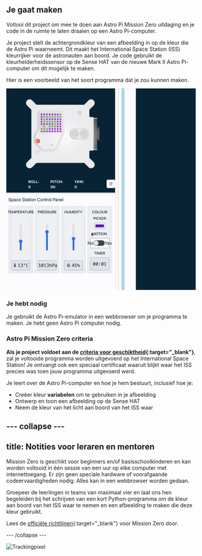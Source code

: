 ## Je gaat maken

Voltooi dit project om mee te doen aan Astro Pi Mission Zero uitdaging en je code in de ruimte te laten draaien op een Astro Pi-computer.

Je project stelt de achtergrondkleur van een afbeelding in op de kleur die de Astro Pi waarneemt. Dit maakt het International Space Station (ISS) kleurrijker voor de astronauten aan boord. Je code gebruikt de kleurhelderheidssensor op de Sense HAT van de nieuwe Mark II Astro Pi-computer om dit mogelijk te maken.

Hier is een voorbeeld van het soort programma dat je zou kunnen maken.

![De Sense HAT-emulator draait een voorbeeldprogramma met een slang waarvan de achtergrondkleur verandert in de waargenomen kleur.](images/finished.gif)

### Je hebt nodig

Je gebruikt de Astro Pi-emulator in een webbrowser om je programma te maken. Je hebt geen Astro Pi computer nodig.

### Astro Pi Mission Zero criteria

**Als je project voldoet aan de [criteria voor geschiktheid](https://astro-pi.org/mission-zero/eligibility){:target="_blank"}**, zal je voltooide programma worden uitgevoerd op het International Space Station! Je ontvangt ook een speciaal certificaat waaruit blijkt waar het ISS precies was toen jouw programma uitgevoerd werd.

Je leert over de Astro Pi-computer en hoe je hem bestuurt, inclusief hoe je:
+ Creëer kleur **variabelen** om te gebruiken in je afbeelding
+ Ontwerp en toon een afbeelding op de Sense HAT
+ Neem de kleur van het licht aan boord van het ISS waar

--- collapse ---
---
title: Notities voor leraren en mentoren
---

Mission Zero is geschikt voor beginners en/of basisschoolkinderen en kan worden voltooid in één sessie van een uur op elke computer met internettoegang. Er zijn geen speciale hardware of voorafgaande codeervaardigheden nodig. Alles kan in een webbrowser worden gedaan.

Groepeer de leerlingen in teams van maximaal vier en laat ons hen begeleiden bij het schrijven van een kort Python-programma om de kleur aan boord van het ISS waar te nemen en een afbeelding te maken die deze kleur gebruikt.

Lees de [officiële richtlijnen](https://astro-pi.org/mission-zero/guidelines){:target="_blank"} voor Mission Zero door.

--- /collapse ---

![Trackingpixel](https://code.org/api/hour/begin_raspberrypi_astropi.png)
